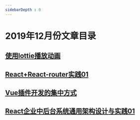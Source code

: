 ```yaml
---
sidebarDepth : 0
---
```

# 2019年12月份文章目录

## [使用lottie播放动画](./使用lottie播放动画.md)

## [React+React-router实践01](./React+React-router实践01.md)

## [Vue插件开发的集中方式](./Vue插件开发的集中方式.md)

## [React企业中后台系统通用架构设计与实践01](./React企业中后台系统通用架构设计与实践01.md)